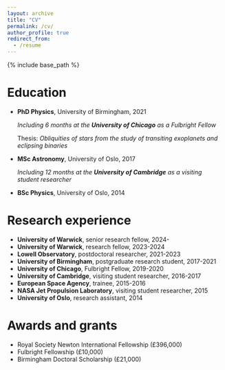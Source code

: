 ```yaml
---
layout: archive
title: "CV"
permalink: /cv/
author_profile: true
redirect_from:
  - /resume
---
```


{% include base_path %}

<!-- A full CV can be found here (insert link later).-->

Education  
======
* **PhD Physics**, University of Birmingham, 2021
  
   _Including 6 months at the **University of Chicago** as a Fulbright Fellow_
  
   Thesis: _Obliquities of stars from the study of transiting exoplanets and eclipsing binaries_  

* **MSc Astronomy**, University of Oslo, 2017
  
   _Including 12 months at the **University of Cambridge** as a visiting student researcher_
  
* **BSc Physics**, University of Oslo, 2014

Research experience
======
* **University of Warwick**, senior research fellow, 2024-
* **University of Warwick**, research fellow, 2023-2024
* **Lowell Observatory**, postdoctoral researcher, 2021-2023
* **University of Birmingham**, postgraduate research student, 2017-2021
* **University of Chicago**, Fulbright Fellow, 2019-2020
* **University of Cambridge**, visiting student researcher, 2016-2017
* **European Space Agency**, trainee, 2015-2016
* **NASA Jet Propulsion Laboratory**, visiting student researcher, 2015
* **University of Oslo**, research assistant, 2014

Awards and grants
======
* Royal Society Newton International Fellowship (£396,000)
* Fulbright Fellowship  (£10,000)
* Birmingham Doctoral Scholarship (£21,000)
